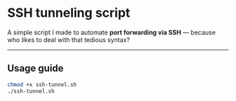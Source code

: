 # SSH tunneling script

A simple script I made to automate **port forwarding via SSH** — because who likes to deal with that tedious syntax? 

---

##  Usage guide
```bash
chmod +x ssh-tunnel.sh
./ssh-tunnel.sh
